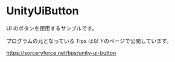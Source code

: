 # UnityUiButton
UI のボタンを使用するサンプルです。

プログラムの元となっている Tips は以下のページで公開しています。

https://sorceryforce.net/tips/unity-ui-button
